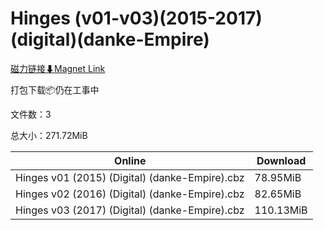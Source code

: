 # Hinges (v01-v03)(2015-2017)(digital)(danke-Empire)

[磁力链接⬇Magnet Link](magnet:?xt=urn:btih:d0d9518678536b07daf01d6e4305e8306a827055&dn=Hinges%20%28v01-v03%29%282015-2017%29%28digital%29%28danke-Empire%29)

打包下载📦仍在工事中

文件数：3

总大小：271.72MiB

Online | Download
--- | ---
Hinges v01 (2015) (Digital) (danke-Empire).cbz | 78.95MiB
Hinges v02 (2016) (Digital) (danke-Empire).cbz | 82.65MiB
Hinges v03 (2017) (Digital) (danke-Empire).cbz | 110.13MiB